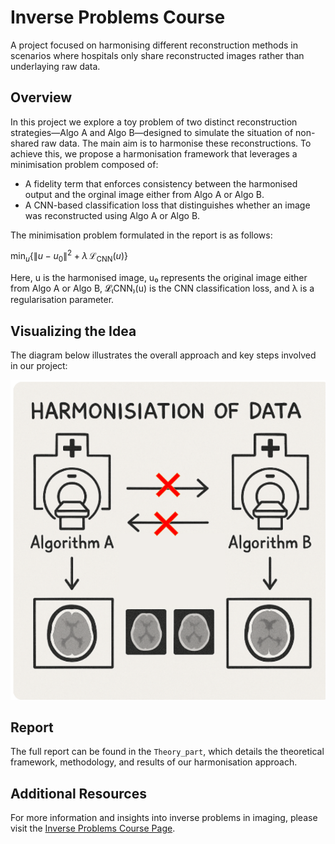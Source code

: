 # Inverse Problems Course

A project focused on harmonising different reconstruction methods in scenarios where hospitals only share reconstructed images rather than underlaying raw data.

## Overview

In this project we explore a toy problem of two distinct reconstruction strategies—Algo A and Algo B—designed to simulate the situation of non-shared raw data. The main aim is to harmonise these reconstructions. To achieve this, we propose a harmonisation framework that leverages a minimisation problem composed of:
- A fidelity term that enforces consistency between the harmonised output and the orginal image either from Algo A or Algo B.
- A CNN-based classification loss that distinguishes whether an image was reconstructed using Algo A or Algo B.

The minimisation problem formulated in the report is as follows:

$\min_{u} \left\{ \| u - u_0 \|^2 + \lambda\, \mathcal{L}_{\text{CNN}}(u) \right\}$


Here, u is the harmonised image, u₀ represents the original image either from Algo A or Algo B, 𝓛₍CNN₎(u) is the CNN classification loss, and λ is a regularisation parameter.


## Visualizing the Idea

The diagram below illustrates the overall approach and key steps involved in our project:

![Overview of the Inverse Problems Approach](Theory_part/images/overview_idea.png)

## Report

The full report can be found in the `Theory_part`, which details the theoretical framework, methodology, and results of our harmonisation approach.

## Additional Resources

For more information and insights into inverse problems in imaging, please visit the [Inverse Problems Course Page](https://tristanvanleeuwen.github.io/IP_and_Im_Lectures/intro.html).